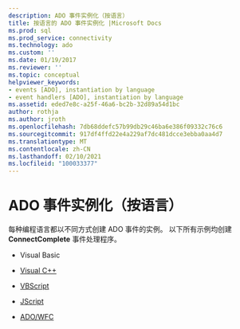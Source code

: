 ```yaml
---
description: ADO 事件实例化（按语言）
title: 按语言的 ADO 事件实例化 |Microsoft Docs
ms.prod: sql
ms.prod_service: connectivity
ms.technology: ado
ms.custom: ''
ms.date: 01/19/2017
ms.reviewer: ''
ms.topic: conceptual
helpviewer_keywords:
- events [ADO], instantiation by language
- event handlers [ADO], instantiation by language
ms.assetid: eded7e8c-a25f-46a6-bc2b-32d89a54d1bc
author: rothja
ms.author: jroth
ms.openlocfilehash: 7db68ddefc57b99db29c46ba6e386f09332c76c6
ms.sourcegitcommit: 917df4ffd22e4a229af7dc481dcce3ebba0aa4d7
ms.translationtype: MT
ms.contentlocale: zh-CN
ms.lasthandoff: 02/10/2021
ms.locfileid: "100033377"
---
```

# <a name="ado-event-instantiation-by-language"></a>ADO 事件实例化（按语言）
每种编程语言都以不同方式创建 ADO 事件的实例。 以下所有示例均创建 **ConnectComplete** 事件处理程序。  
  
-   Visual Basic  
  
-   [Visual C++](./ado-event-instantiation-visual-c.md)  
  
-   [VBScript](./ado-event-instantiation-vbscript.md)  
  
-   [JScript](./ado-event-instantiation-jscript.md)  
  
-   [ADO/WFC](./ado-event-instantiation-ado-and-wfc.md)